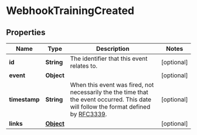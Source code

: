 

# WebhookTrainingCreated


## Properties

| Name | Type | Description | Notes |
|------------ | ------------- | ------------- | -------------|
|**id** | **String** | The identifier that this event relates to. |  [optional] |
|**event** | **Object** |  |  [optional] |
|**timestamp** | **String** | When this event was fired, not necessarily the the time that the event occurred. This date will follow the format defined by [RFC3339](https://tools.ietf.org/html/rfc3339#section-5.6). |  [optional] |
|**links** | [**Object**](Object.md) |  |  [optional] |



